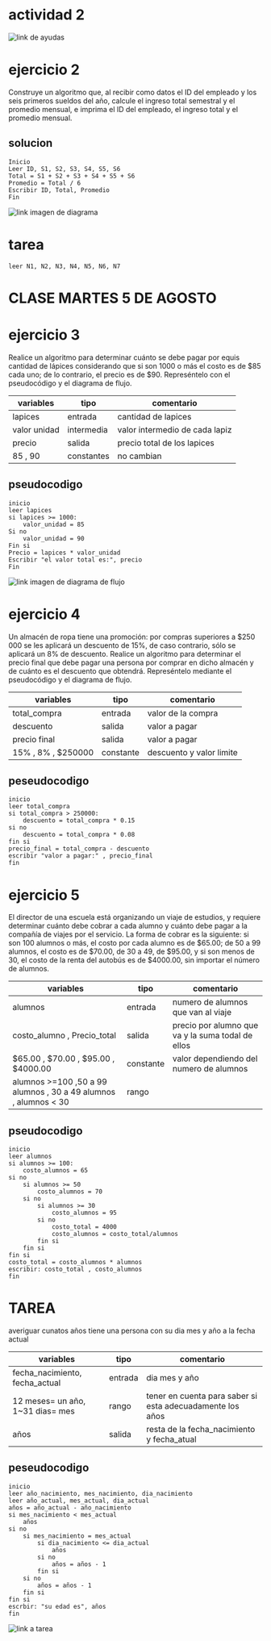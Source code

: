 # actividad 2
![link de ayudas](./image/Captura%20de%20pantalla%202025-07-31%20104545.png)

# ejercicio 2

Construye un algoritmo que, al recibir como datos el ID del empleado y los seis primeros sueldos del año, calcule el ingreso total semestral y el promedio mensual, e imprima el ID del empleado, el ingreso total y el promedio mensual.

## solucion

```
Inicio
Leer ID, S1, S2, S3, S4, S5, S6
Total = S1 + S2 + S3 + S4 + S5 + S6
Promedio = Total / 6
Escribir ID, Total, Promedio
Fin
```
![link imagen de diagrama](./image/Diagrama%20sueldos%20julian.drawio.png)



# tarea

```
leer N1, N2, N3, N4, N5, N6, N7

```

# CLASE MARTES 5 DE AGOSTO
# ejercicio 3

Realice un algoritmo para determinar cuánto se debe pagar por equis cantidad de lápices considerando que si son 1000 o más el costo es de $85 cada uno; de lo contrario, el precio es de $90. Represéntelo con el pseudocódigo y el diagrama de flujo.

| variables | tipo | comentario|
|-----------|------| -------|
| lapices   | entrada| cantidad de lapices|
|valor unidad | intermedia| valor intermedio de cada lapiz|
| precio    | salida|precio total de los lapices|
|85 , 90 | constantes|no cambian|
## pseudocodigo
```
inicio 
leer lapices 
si lapices >= 1000:
    valor_unidad = 85
Si no 
    valor_unidad = 90
Fin si 
Precio = lapices * valor_unidad
Escribir "el valor total es:", precio
Fin
```
![link imagen de diagrama de flujo](./image/ejercicio%203.png)


# ejercicio 4
Un almacén de ropa tiene una promoción: por compras superiores a $250 000 se les aplicará un descuento de 15%, de caso contrario, sólo se aplicará un 8% de descuento. Realice un algoritmo para determinar el precio final que debe pagar una persona por comprar en dicho almacén y de cuánto es el descuento que obtendrá. Represéntelo mediante el pseudocódigo y el diagrama de flujo.

| variables | tipo | comentario|
|-----------|------| -------|
| total_compra| entrada| valor de la compra |
|descuento |salida | valor a pagar|
|precio final | salida | valor a pagar |
| 15% , 8% , $250000| constante | descuento y valor limite|
## peseudocodigo
```
inicio 
leer total_compra 
si total_compra > 250000:
    descuento = total_compra * 0.15
si no 
    descuento = total_compra * 0.08
fin si 
precio_final = total_compra - descuento 
escribir "valor a pagar:" , precio_final 
fin
```


# ejercicio 5 
El director de una escuela está organizando un viaje de estudios, y requiere determinar cuánto debe cobrar a cada alumno y cuánto debe pagar a la compañía de viajes por el servicio. La forma de cobrar es la siguiente: si son 100 alumnos o más, el costo por cada alumno es de $65.00; de 50 a 99 alumnos, el costo es de $70.00, de 30 a 49, de $95.00, y si son menos de 30, el costo de la renta del autobús es de $4000.00, sin importar el número de alumnos.

| variables | tipo | comentario|
|-----------|------| -------|
| alumnos | entrada | numero de alumnos que van al viaje |
|costo_alumno , Precio_total| salida | precio por alumno que va y la suma todal de ellos |
|$65.00 , $70.00 , $95.00 , $4000.00 | constante | valor dependiendo del numero de alumnos |
|alumnos >=100 ,50 a 99 alumnos , 30 a 49 alumnos , alumnos < 30 | rango ||
## pseudocodigo
```
inicio 
leer alumnos 
si alumnos >= 100:
    costo_alumnos = 65
si no 
    si alumnos >= 50 
        costo_alumnos = 70
    si no 
        si alumnos >= 30 
            costo_alumnos = 95
        si no 
            costo_total = 4000
            costo_alumnos = costo_total/alumnos 
        fin si 
    fin si 
fin si 
costo_total = costo_alumnos * alumnos 
escribir: costo_total , costo_alumnos
fin 
``` 


# TAREA
averiguar cunatos años tiene una persona con su dia mes y año a la fecha actual 

| variables | tipo | comentario|
|-----------|------| -------|
|fecha_nacimiento, fecha_actual|entrada| dia mes y año|
|12 meses= un año, 1~31 dias= mes | rango| tener en cuenta para saber si esta adecuadamente los años|
|años| salida | resta de la fecha_nacimiento y fecha_atual|
## peseudocodigo

```
inicio 
leer año_nacimiento, mes_nacimiento, dia_nacimiento
leer año_actual, mes_actual, dia_actual
años = año_actual - año_nacimiento
si mes_nacimiento < mes_actual
    años
si no 
    si mes_nacimiento = mes_actual
        si dia_nacimiento <= dia_actual
            años 
        si no 
            años = años - 1
        fin si
    si no 
        años = años - 1
    fin si 
fin si 
escrbir: "su edad es", años
fin
```

![link a tarea](./image/tarea%202.drawio.png)

